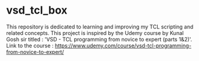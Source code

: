 # vsd_tcl_box
This repository is dedicated to learning and improving my TCL scripting and related concepts. This project is inspired by the Udemy course by Kunal Gosh sir titled : 'VSD - TCL programming from novice to expert (parts 1&amp;2)'. Link to the course :  https://www.udemy.com/course/vsd-tcl-programming-from-novice-to-expert/
